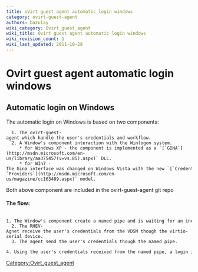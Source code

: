 ```yaml
---
title: oVirt guest agent automatic login windows
category: ovirt-guest-agent
authors: bazulay
wiki_category: Ovirt_guest_agent
wiki_title: Ovirt guest agent automatic login windows
wiki_revision_count: 1
wiki_last_updated: 2011-10-28
---
```


<!-- TODO: Content review -->

# Ovirt guest agent automatic login windows

## Automatic login on Windows

The automatic login on Windows is based on two components:

      1. The ovirt-guest-agent which handle the user's credentials and workflow.
      2. A Window's component interaction with the Winlogon system.
         * for Windows XP - the component is implemented as a `[`GINA`](http://msdn.microsoft.com/en-us/library/aa375457(v=vs.85).aspx)` DLL. 
         * for WIn7 -The Gina interface was changed on Windows Vista with the new `[`Credential` `Providers`](http://msdn.microsoft.com/en-us/magazine/cc163489.aspx)` model.

Both above component are included in the ovirt-guest-agent git repo

#### The flow:

      1. The Window's component create a named pipe and is waiting for an incoming connection.
      2. The RHEV-Agnet receive the user's credentials from the VDSM though the virtio-serial device.
      3. The agent send the user's credentials though the named pipe.
      4. Using the user's credentials received from the named pipe, a login is performed on user's behalf.

<Category:Ovirt_guest_agent>
